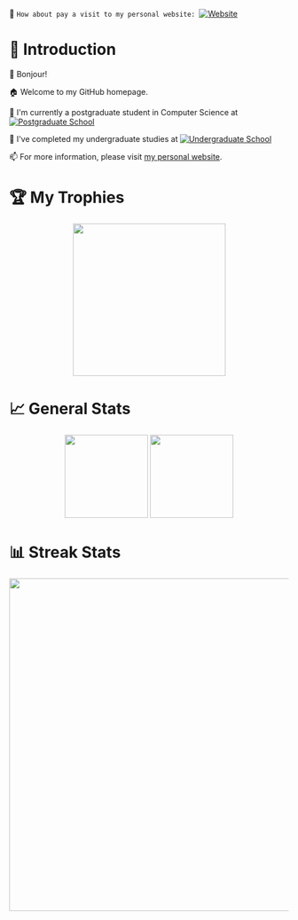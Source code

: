 🎉 `How about pay a visit to my personal website: `[![Website](https://img.shields.io/badge/Homepage-Peiyang_Ni-red?logo=tesla)](https://bonjour-npy.github.io)

# 🌟 Introduction

👋 Bonjour!

🏠 Welcome to my GitHub homepage.

🏫 I'm currently a postgraduate student in Computer Science at [![Postgraduate School](https://img.shields.io/badge/电子科技大学-University_of_Electronic_Science_and_Technology_of_China-blue)](https://www.uestc.edu.cn/)

📖 I've completed my undergraduate studies at [![Undergraduate School](https://img.shields.io/badge/桂林电子科技大学-Guilin_University_of_Electronic_Technology-heavygreen)](https://www.guet.edu.cn/)

📫 For more information, please visit [my personal website](https://bonjour-npy.github.io).

# 🏆 My Trophies

<div align="center">
  <img height=275rem src="https://github-profile-trophy.vercel.app/?username=bonjour-npy&column=5&margin-w=30&margin-h=20&theme=flat" />
</div>

# 📈 General Stats

<div align="center">
  <img height=150rem src="https://github-readme-stats.vercel.app/api/top-langs/?username=bonjour-npy&hide_title=true&hide_border=true&layout=compact&langs_count=6&text_color=000&icon_color=fff&bg_color=0,52fa5a,4dfcff,c64dff&theme=graywhite" />
  <img height=150rem src="https://github-readme-stats.vercel.app/api?username=bonjour-npy&hide_title=true&hide_border=true&show_icons=trueline_height=21&text_color=000&icon_color=000&bg_color=0,ea6161,ffc64d,fffc4d,52fa5a&theme=graywhite" />
</div>

# 📊 Streak Stats

<div align="center">
  <img width=600rem src="https://github-readme-streak-stats.herokuapp.com/?user=bonjour-npy" />
</div>
